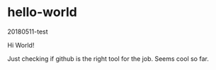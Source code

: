 # hello-world
20180511-test

Hi World!

Just checking if github is the right tool for the job.
Seems cool so far.
